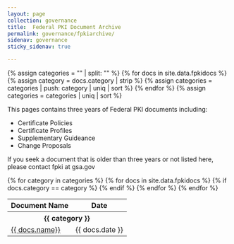 ```yaml
---
layout: page
collection: governance
title:  Federal PKI Document Archive
permalink: governance/fpkiarchive/
sidenav: governance
sticky_sidenav: true

---
```


{% assign categories = "" | split: "" %}
{% for docs in site.data.fpkidocs %}
  {% assign category = docs.category | strip %}
  {% assign categories = categories | push: category | uniq | sort %}
{% endfor %}
{% assign categories = categories | uniq | sort %}

This pages contains three years of Federal PKI documents including:
- Certificate Policies
- Certificate Profiles
- Supplementary Guideance
- Change Proposals

If you seek a document that is older than three years or not listed here, please contact fpki at gsa.gov
<!--
<div class="usa-width-one-fourth">
  <fieldset class="usa-fieldset-inputs docs-filter">
    <legend>FPKI Document Categories</legend>
    <ul class="usa-unstyled-list">
      {% for category in categories %}
      <li>
        <input class="docs-filter-category" id="category-{{ category | slugify }}" type="checkbox" name="categories" value="{{ category }}" checked>
        <label for="category-{{ category | slugify }}">{{ category }}</label>
      </li>
      {% endfor %}
    </ul>
  </fieldset>
</div>
-->
<table class="usa-table--borderless docs-table">
  <thead class="usa-sr">
    <tr>
      <th id="docs-table-heading-name" scope="col">Document Name</th>
      <th id="docs-table-heading-date" scope="col">Date</th>
    </tr>
  </thead>
  <tbody>
    {% for category in categories %}
      <tr class="docs-table-category-heading" data-category="{{ category }}">
        <th colspan="2" class="docs-table-heading" id="docs-table-heading-{{ category | slugify }}"><b>{{ category }}</b></th>
      </tr>
      {% for docs in site.data.fpkidocs %}
        {% if docs.category == category %}
          <tr class="docs-table-row" data-category="{{ docs.category }}">
            <td headers="docs-table-heading-{{ category | slugify }} docs-table-heading-name"><a href="{{ docs.url | prepend: site.baseurl }}" target="_blank">{{ docs.name}}</a></td>
            <td headers="docs-table-heading-{{ category | slugify }} docs-table-heading-date">{{ docs.date }}</td>
          </tr>
        {% endif %}
      {% endfor %} <!--docs-->
    {% endfor %}<!--category-->
  </tbody>
</table>